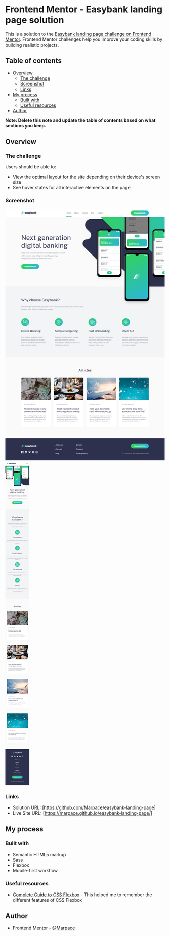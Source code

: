 # Frontend Mentor - Easybank landing page solution

This is a solution to the [Easybank landing page challenge on Frontend Mentor](https://www.frontendmentor.io/challenges/easybank-landing-page-WaUhkoDN). Frontend Mentor challenges help you improve your coding skills by building realistic projects. 

## Table of contents

- [Overview](#overview)
  - [The challenge](#the-challenge)
  - [Screenshot](#screenshot)
  - [Links](#links)
- [My process](#my-process)
  - [Built with](#built-with)
  - [Useful resources](#useful-resources)
- [Author](#author)

**Note: Delete this note and update the table of contents based on what sections you keep.**

## Overview

### The challenge

Users should be able to:

- View the optimal layout for the site depending on their device's screen size
- See hover states for all interactive elements on the page

### Screenshot

![](./images/Screenshot-desktop.png)
![](./images/Screenshot-mobile.png)


### Links

- Solution URL: [https://github.com/Marpace/easybank-landing-page]
- Live Site URL: [https://marpace.github.io/easybank-landing-page/]
## My process

### Built with

- Semantic HTML5 markup
- Sass
- Flexbox
- Mobile-first workflow

### Useful resources

- [Complete Guide to CSS Flexbox](https://css-tricks.com/snippets/css/a-guide-to-flexbox/) - This helped me to remember the different features of CSS Flexbox

## Author

- Frontend Mentor - [@Marpace](https://www.frontendmentor.io/profile/Marpace)

